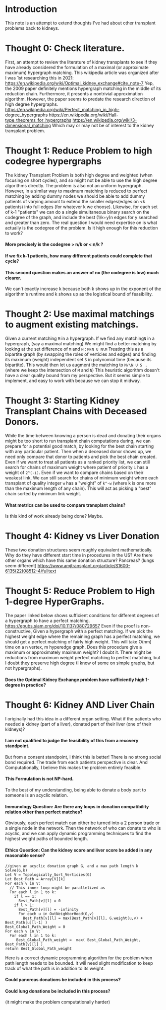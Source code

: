 # Introduction
This note is an attempt to extend thoughts I've had about other transplant problems back to kidneys.

# Thought 0: Check literature.
First, an attempt to review the literature of kidney transplants to see 
if they have already considered the formulation of a maximal (or approximate maximum) hypergraph matching.
This wikipedia article was organized after I was 1st researching this in 2021:
https://en.wikipedia.org/wiki/Optimal_kidney_exchange#cite_note-7
Yep, the 2009 paper definitely mentions hypergraph matching in the middle of its reduction chain.
Furthermore, it presents a nontrivial approximation algorithm.
However, the paper seems to predate the research direction of high degree hypergraphs.
https://en.wikipedia.org/wiki/Perfect_matching_in_high-degree_hypergraphs
https://en.wikipedia.org/wiki/Hall-type_theorems_for_hypergraphs
https://en.wikipedia.org/wiki/3-dimensional_matching
Which may or may not be of interest to the kidney transplant problem.

# Thought 1: Reduce Problem to high codegree hypergraphs
The kidney Transplant Problem is both high degree and weighted (when focusing on short cycles),
and so might not be able to use the high degree algorithms directly. 
The problem is also not an uniform hypergraph.
However, in a similar way to maximum matching is reduced to perfect matching by adding dummy nodes we
should be able to add dummy patients of varying amount to extend the smaller edges(edges on <k patients)
into full edges (for whatever k we choose).
Likewise, for each set of k-1 "patients" we can do a single simultaneous binary search on
the codegree of the graph, and include the best (1/k+y)n edges for y searched and greater than zero.
The real question I would need expertise on is what actually is the codegree of the problem.
Is it high enough for this reduction to work?
#### More precisely is the codegree > n/k or < n/k ?
#### If we fix k-1 patients, how many different patients could complete that cycle?
#### This second question makes an answer of no (the codegree is low) much clearer.
We can't exactly increase k because both k shows up in the exponent of the algorithm's runtime
and k shows up as the logistical bound of feasibility.

# Thought 2: Use maximal matchings to augment existing matchings.
Given a current matching ```M``` in a hypergraph.
If we find any matching```N``` in a hypergraph, (say a maximal matching)
We might find a better matching by looking at the set difference of ```M``` and ```N``` :
 ```M\N U N\M``` Treating this as a bipartite graph (by swapping the roles of verticies and edges)
and finding its maximum (weight) independent set ```S``` in polynomial time (because its bipartite).
This would then let us augment the matching to ```M/\N U S ``` . (where we keep the intersection of ```M``` and ```N```)
This heuristic algorithm doesn't have a clear quality bound from my perspective.
But it seems simple to implement, and easy to work with because we can stop it midway.

# Thought 3: Starting Kidney Transplant Chains with Deceased Donors.
While the time between knowing a person is dead and donating their organs might be too short to run transplant chain computations during,
we can prepare for a potential good match, by looking for the best chain starting with any particular patient.
Then when a deceased donor shows up, we need only compare that donor to patients and pick the best chain created.
Even if we want to treat all patients as a ranked priority list,
we can still search for chains of maximum weight where patient of priority ```i``` has a weight of ```2^(-i)```.
Even if we want to compare chains based on their weakest link,
We can still search for chains of minimum weight where each transplant of quality integer ```w``` has a "weight" of ```k^-w``` (where k is one more than the maximum length of any chain). 
This will act as picking a "best" chain sorted by minimum link weight.
#### What metrics can be used to compare transplant chains?
Is this kind of work already being done? Maybe.

# Thought 4: Kidney vs Liver Donation
These two donation structures seem roughly equivalent mathematically.
Why do they have different start time in procedures in the US?
Are there other organs which have this same donation structure?
Pancreas? (lungs seem different)
https://www.amjtransplant.org/article/S1600-6135(22)08512-4/fulltext

# Thought 5: Reduce Problem to High 1-degree HyperGraphs.
The paper linked below shows sufficient conditions for 
different degrees of a hypergraph to have a perfect matching.
https://epubs.siam.org/doi/10.1137/080729657
Even if the proof is non-constructive,
Given a hypergraph with a perfect matching.
If we pick the highest weight edge where the remaining graph has a perfect matching,
we should get a perfect matching of fairly high weight.
This will take O(nm) time on a n vertex, m hyperedge graph.
Does this procedure give a maximum or approximately maximum weight? I doubt it.
There might be reductions from maximum weight perfect matching to perfect matching,
but I doubt they preserve high degree (I know of some on simple graphs, but not hypergraphs).
#### Does the Optimal Kidney Exchange problem have sufficiently high 1-degree in practice?

# Thought 6: Kidney AND Liver Chain
I originally had this idea in a different organ setting.
What if the patients who needed a kidney (part of a liver), donated part of their liver (one of their kidneys)?
#### I am not qualified to judge the feasibility of this from a recovery standpoint.
But from a consent standpoint, I think this is better!
There is no strong social bond required.
The trade from each patients perspective is clear.
And Computationally, I believe this makes the problem entirely feasible.
#### This Formulation is not NP-hard.
To the best of my understanding, being able to donate a body part to someone is an acyclic relation.
#### Immunology Question: Are there any loops in donation compatibility relation other than perfect matches?
Obviously, each perfect match can either be turned into a 2 person trade or a single node in the network.
Then the network of who can donate to who is acyclic, 
and we can apply dynamic programming techniques to find the highest weight paths of bounded length.
#### Ethics Question: Can the kidney score and liver score be added in any reasonable sense?
```
//given an acyclic donation graph G, and a max path length k
Solve(G,k)
Let V = Topologically_Sort_Verticies(G)
Let Best_Path = Array[V][k]
For each v in V:
  // This inner loop might be parallelized as
  For each l in 1 to k:
    if l == 1:
      Best_Path[v][l] = 0
    if l > 1:
      Best_Path[v][l] = -infinity
      For each u in OutNeighborHood(G,v)
        Best_Path[v][l] = max(Best_Path[v][l], G.weight(u,v) + Best_Path[u][l-1] )
Best_Global_Path_Weight = 0
For each v in V:
  For each l in 1 to k:
     Best_Global_Path_weight =  max( Best_Global_Path_Weight, Best_Path[v][l] )
return Best_Global_Path_weight
```
Here is a correct dynamic programming algorithm for the problem when path length needs to be bounded.
It will need slight modification to keep track of what the path is in addition to its weight.
#### Could pancreas donations be included in this process?
#### Could lung donations be included in this process?
(it might make the problem computationally harder)
    
    

